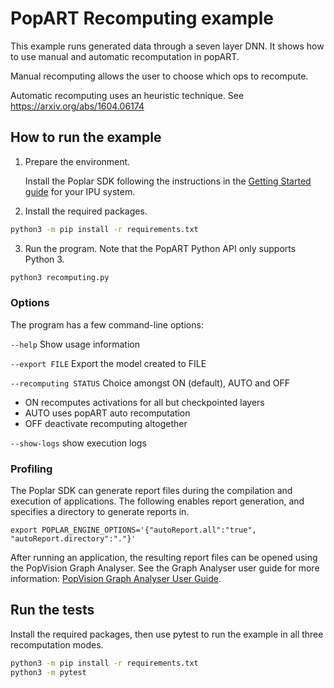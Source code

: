 <!-- Copyright (c) 2020 Graphcore Ltd. All rights reserved. -->
# PopART Recomputing example

This example runs generated data through a seven layer DNN.
It shows how to use manual and automatic recomputation in popART.

Manual recomputing allows the user to choose which ops to recompute.

Automatic recomputing uses an heuristic technique.
See <https://arxiv.org/abs/1604.06174>


## How to run the example

1) Prepare the environment.

   Install the Poplar SDK following the instructions in the [Getting Started guide](https://docs.graphcore.ai/en/latest/getting-started.html) for your IPU system.

2) Install the required packages.

```cmd
python3 -m pip install -r requirements.txt
```

3) Run the program. Note that the PopART Python API only supports Python 3.

```cmd
python3 recomputing.py
```

### Options

The program has a few command-line options:

`--help` Show usage information

`--export FILE` Export the model created to FILE

`--recomputing STATUS` Choice amongst ON (default), AUTO and OFF

* ON recomputes activations for all but checkpointed layers
* AUTO uses popART auto recomputation
* OFF deactivate recomputing altogether

`--show-logs` show execution logs

### Profiling

The Poplar SDK can generate report files during the compilation and execution of applications.
The following enables report generation, and specifies a directory to generate reports in.

```
export POPLAR_ENGINE_OPTIONS='{"autoReport.all":"true", "autoReport.directory":"."}'
```

After running an application, the resulting report files can be opened using the PopVision Graph Analyser.
See the Graph Analyser user guide for more information:
[PopVision Graph Analyser User Guide](https://docs.graphcore.ai/projects/graph-analyser-userguide/en/3.11.2/).

## Run the tests

Install the required packages, then use pytest to run the example in all three recomputation modes.

```cmd
python3 -m pip install -r requirements.txt
python3 -m pytest
```
